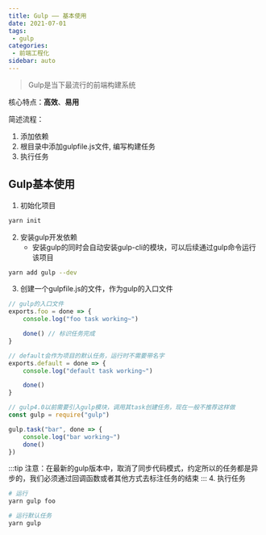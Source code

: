 ```yaml
---
title: Gulp —— 基本使用
date: 2021-07-01
tags:
 - gulp
categories:
 - 前端工程化
sidebar: auto
---
```


> Gulp是当下最流行的前端构建系统

核心特点：**高效**、**易用**

简述流程：
1. 添加依赖
2. 根目录中添加gulpfile.js文件, 编写构建任务
3. 执行任务

## Gulp基本使用

1. 初始化项目
```bash
yarn init
```
2. 安装gulp开发依赖
    * 安装gulp的同时会自动安装gulp-cli的模块，可以后续通过gulp命令运行该项目

```bash
yarn add gulp --dev
```   
3. 创建一个gulpfile.js的文件，作为gulp的入口文件
```javaScript
// gulp的入口文件
exports.foo = done => {
    console.log("foo task working~")

    done() // 标识任务完成
}

// default会作为项目的默认任务，运行时不需要带名字
exports.default = done => {
    console.log("default task working~")

    done()
}

// gulp4.0以前需要引入gulp模块，调用其task创建任务，现在一般不推荐这样做
const gulp = require("gulp")

gulp.task("bar", done => {
    console.log("bar working~")
    done()
})
```
:::tip
注意：在最新的gulp版本中，取消了同步代码模式，约定所以的任务都是异步的，我们必须通过回调函数或者其他方式去标注任务的结束
:::
4. 执行任务
```bash
# 运行
yarn gulp foo

# 运行默认任务
yarn gulp
```


